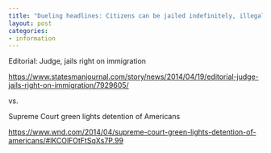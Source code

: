 ```yaml
---
title: "Dueling headlines: Citizens can be jailed indefinitely, illegal aliens never"
layout: post
categories:
- information
---
```


Editorial: Judge, jails right on immigration

https://www.statesmanjournal.com/story/news/2014/04/19/editorial-judge-jails-right-on-immigration/7929605/

vs.

Supreme Court green lights detention of Americans

https://www.wnd.com/2014/04/supreme-court-green-lights-detention-of-americans/#lKCOlFOtFtSqXs7P.99